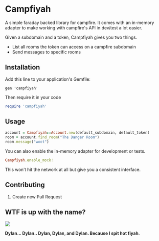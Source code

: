 # Campfiyah

A simple faraday backed library for campfire.  It comes with an in-memory adapter
to make working with campfire's API in dev/test a lot easier.

Given a subdomain and a token, Campfiyah gives you two things.

* List all rooms the token can access on a campfire subdomain
* Send messages to specific rooms

## Installation

Add this line to your application's Gemfile:

    gem 'campfiyah'


Then require it in your code

```ruby
require 'campfiyah'
```

## Usage

```ruby
account = Campfiyah::Account.new(default_subdomain, default_token)
room = account.find_room("The Danger Room")
room.message("woot")
```

You can also enable the in-memory adapter for development or tests.

```ruby
Campfiyah.enable_mock!
```

This won't hit the network at all but give you a consistent interface.

## Contributing

1. Create new Pull Request

## WTF is up with the name?

![](https://f.cloud.github.com/assets/38/359743/8b6cc2c0-a16d-11e2-8d90-6b84f53bde79.gif)

**Dylan... Dylan.. Dylan, Dylan, and Dylan.  Because I spit hot fiyah.**
